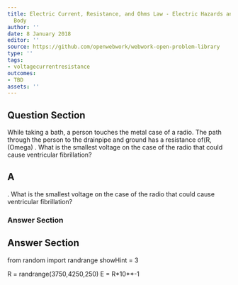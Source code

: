```yaml
---
title: Electric Current, Resistance, and Ohms Law - Electric Hazards and the Human
  Body
author: ''
date: 8 January 2018
editor: ''
source: https://github.com/openwebwork/webwork-open-problem-library
type: ''
tags:
- voltagecurrentresistance
outcomes:
- TBD
assets: ''
---
```


## Question Section 

While taking a bath, a person touches the metal case of a radio. The path through the person to the drainpipe and ground has a resistance of(R,(Omega) . What is the smallest voltage on the case of the radio that could cause ventricular fibrillation?

## A
. What is the smallest voltage on the case of the radio that could cause ventricular fibrillation?
### Answer Section


## Answer Section

from random import randrange
showHint = 3

R = randrange(3750,4250,250)
E = R*10**-1